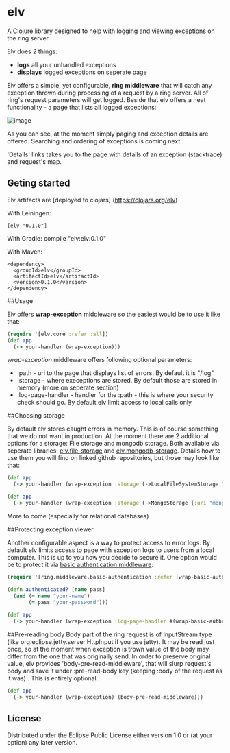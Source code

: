 # elv

A Clojure library designed to help with logging and viewing exceptions on the ring server.

Elv does 2 things:
- **logs** all your unhandled exceptions
- **displays** logged exceptions on seperate page

Elv offers a simple, yet configurable, **ring middleware** that will catch any exception thrown during processing of a request by a ring server. All of ring's request parameters will get logged.
Beside that elv offers a neat functionality - a page that lists all logged exceptions:

![image](https://cloud.githubusercontent.com/assets/562298/5712412/76a0b3c0-9ab2-11e4-9088-8510cc8fac4f.png)

As you can see, at the moment simply paging and exception details are offered. Searching and ordering of exceptions is coming next.

'Details' links takes you to the page with details of an exception (stacktrace) and request's map.

## Geting started

Elv artifacts are [deployed to clojars] (https://clojars.org/elv) 

With Leiningen:

    [elv "0.1.0"]

With Gradle:
    compile "elv:elv:0.1.0"

With Maven:

    <dependency>
      <groupId>elv</groupId>
      <artifactId>elv</artifactId>
      <version>0.1.0</version>
    </dependency>
    

##Usage

Elv offers **wrap-exception** middleware so the easiest would be to use it like that:

``` clojure
(require '[elv.core :refer :all])
(def app
  (-> your-handler (wrap-exception)))
```

*wrap-exception* middleware offers following optional parameters:
- :path - uri to the page that displays list of errors. By default it is "/log"
- :storage - where execeptions are stored. By default those are stored in memory (more on seperate section)
- :log-page-handler - handler for the :path - this is where your security check should go. By default elv limit access to local calls only

##Choosing storage

By default elv stores caught errors in memory. This is of course something that we do not want in production. At the moment there are 2 additional options for a storage: File storage and mongodb storage. Both available via seperate libraries: [elv.file-storage](https://github.com/itmeze/elv.file-storage) and [elv.mongodb-storage](https://github.com/itmeze/elv.mongodb-storage). Details how to use them you will find on linked github repositories, but those may look like that:

``` clojure
(def app
  (-> your-handler (wrap-exception :storage (->LocalFileSystemStorage "some file system path")))
```

``` clojure
(def app
  (-> your-handler (wrap-exception :storage (->MongoStorage {:uri "mongodb://user:password@ds029911.mongolab.com:29911/elv-test" :coll "elv-test"}))))
```
More to come (especially for relational databases)

##Protecting exception viewer

Another configurable aspect is a way to protect access to error logs. By default elv limits access to page with exception logs to users from a local computer. This is up to you how you decide to secure it. One option would be to protect it via [basic authentication middleware](https://github.com/remvee/ring-basic-authentication):

``` clojure
(require '[ring.middleware.basic-authentication :refer [wrap-basic-authentication]])

(defn authenticated? [name pass]
  (and (= name "your-name")
       (= pass "your-password")))
       
(def app
  (-> your-handler (wrap-exception :log-page-handler #(wrap-basic-authentication % authenticated?))))
```

##Pre-reading body
Body part of the ring request is of InputStream type (like org.eclipse.jetty.server.HttpInput if you use jetty). It may be read just once, so at the moment when exception is trown value of the body may differ from the one that was originally send. 
In order to preserve original value, elv provides 'body-pre-read-middleware', that will slurp request's body and save it under :pre-read-body key (keeping :body of the request as it was) .
This is entirely optional:
``` clojure
(def app
  (-> your-handler (wrap-exception) (body-pre-read-middleware)))
```

## License

Distributed under the Eclipse Public License either version 1.0 or (at
your option) any later version.
